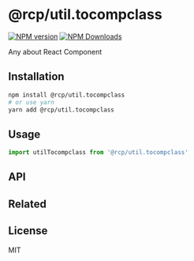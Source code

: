 # @rcp/util.tocompclass

[![NPM version](https://img.shields.io/npm/v/@rcp/util.tocompclass.svg?style=flat-square)](https://www.npmjs.com/package/@rcp/util.tocompclass)
[![NPM Downloads](https://img.shields.io/npm/dm/@rcp/util.tocompclass.svg?style=flat-square&maxAge=43200)](https://www.npmjs.com/package/@rcp/util.tocompclass)

Any about React Component

## Installation

```bash
npm install @rcp/util.tocompclass
# or use yarn
yarn add @rcp/util.tocompclass
```

## Usage

```javascript
import utilTocompclass from '@rcp/util.tocompclass'
```

## API

## Related

## License

MIT
